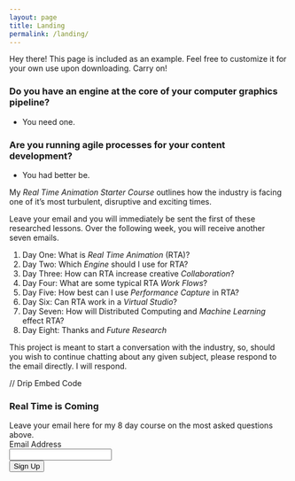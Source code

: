 ```yaml
---
layout: page
title: Landing
permalink: /landing/
---
```


<p class="message">
  Hey there! This page is included as an example. Feel free to customize it for your own use upon downloading. Carry on!
</p>

### Do you have an engine at the core of your computer graphics pipeline?
- You need one.
### Are you running agile processes for your content development?
- You had better be.


My *Real Time Animation Starter Course* outlines how the industry is facing one of it’s most turbulent, disruptive and exciting times.  

Leave your email and you will immediately be sent the first of these researched lessons.
Over the following week, you will receive another seven emails.


1.  Day One: What is *Real Time Animation* (RTA)?
2.  Day Two: Which *Engine* should I use for RTA?
3.  Day Three: How can RTA increase creative *Collaboration*?
4.  Day Four: What are some typical RTA *Work Flows*?
5.  Day Five: How best can I use *Performance Capture* in RTA?
6.  Day Six: Can RTA work in a *Virtual Studio*?
7.  Day Seven: How will Distributed Computing and *Machine Learning* effect RTA?
8.  Day Eight: Thanks and *Future Research*

This project is meant to start a conversation with the industry, so, should you wish to continue chatting about any given subject, please respond to the email directly.
I will respond.

// Drip Embed Code
<form action="https://www.getdrip.com/forms/325562913/submissions" method="post" data-drip-embedded-form="325562913">
  <h3 data-drip-attribute="headline">Real Time is Coming</h3>
  <div data-drip-attribute="description">Leave your email here for my 8 day course on the most asked questions above. </div>
    <div>
        <label for="drip-email">Email Address</label><br />
        <input type="email" id="drip-email" name="fields[email]" value="" />
    </div>
  <div style="display: none;" aria-hidden="true">
    <label for="website">Website</label><br />
    <input type="text" id="website" name="website" tabindex="-1" autocomplete="false" value="" />
  </div>
  <div>
    <input type="submit" value="Sign Up" data-drip-attribute="sign-up-button" />
  </div>
</form>
